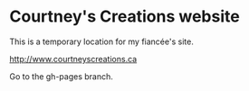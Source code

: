 # Courtney's Creations website

This is a temporary location for my fiancée's site.

http://www.courtneyscreations.ca

Go to the gh-pages branch.
